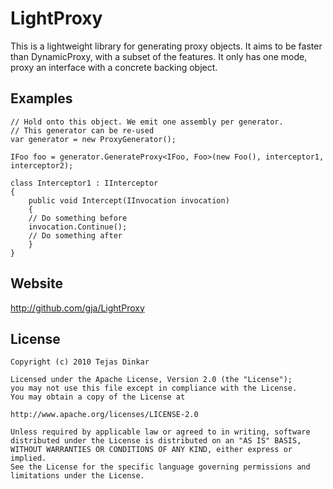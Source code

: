 LightProxy
==========

This is a lightweight library for generating proxy objects. It aims to be faster than DynamicProxy, with a subset of the features. It only has one mode, proxy an interface with a concrete backing object.

Examples
--------

    // Hold onto this object. We emit one assembly per generator.
    // This generator can be re-used
    var generator = new ProxyGenerator();
    
    IFoo foo = generator.GenerateProxy<IFoo, Foo>(new Foo(), interceptor1, interceptor2);
    
    class Interceptor1 : IInterceptor
    {
        public void Intercept(IInvocation invocation)
        {
        // Do something before
    	invocation.Continue();
    	// Do something after
        }
    }
    
Website
-------
http://github.com/gja/LightProxy

License
-------
    Copyright (c) 2010 Tejas Dinkar
    
    Licensed under the Apache License, Version 2.0 (the "License");
    you may not use this file except in compliance with the License.
    You may obtain a copy of the License at
    
    http://www.apache.org/licenses/LICENSE-2.0
    
    Unless required by applicable law or agreed to in writing, software
    distributed under the License is distributed on an "AS IS" BASIS,
    WITHOUT WARRANTIES OR CONDITIONS OF ANY KIND, either express or implied.
    See the License for the specific language governing permissions and
    limitations under the License.
